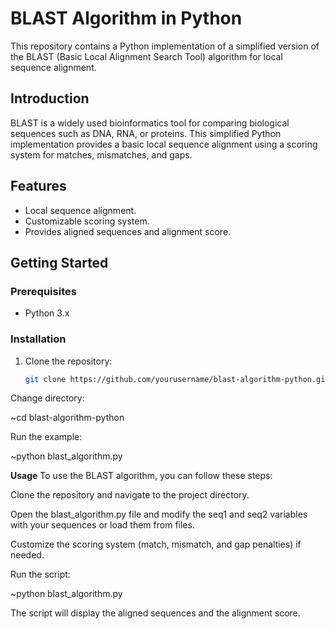 # BLAST Algorithm in Python

This repository contains a Python implementation of a simplified version of the BLAST (Basic Local Alignment Search Tool) algorithm for local sequence alignment.

## Introduction

BLAST is a widely used bioinformatics tool for comparing biological sequences such as DNA, RNA, or proteins. This simplified Python implementation provides a basic local sequence alignment using a scoring system for matches, mismatches, and gaps.

## Features

- Local sequence alignment.
- Customizable scoring system.
- Provides aligned sequences and alignment score.

## Getting Started

### Prerequisites

- Python 3.x

### Installation

1. Clone the repository:

   ```bash
   git clone https://github.com/yourusername/blast-algorithm-python.git
Change directory:

~cd blast-algorithm-python

Run the example:

~python blast_algorithm.py

**Usage**
To use the BLAST algorithm, you can follow these steps:

Clone the repository and navigate to the project directory.

Open the blast_algorithm.py file and modify the seq1 and seq2 variables with your sequences or load them from files.

Customize the scoring system (match, mismatch, and gap penalties) if needed.

Run the script:

~python blast_algorithm.py

The script will display the aligned sequences and the alignment score.


